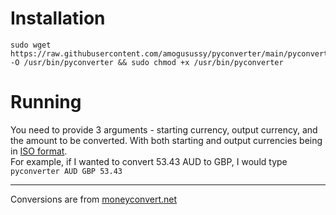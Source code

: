 # Installation
    sudo wget https://raw.githubusercontent.com/amogusussy/pyconverter/main/pyconverter -O /usr/bin/pyconverter && sudo chmod +x /usr/bin/pyconverter

# Running
You need to provide 3 arguments - starting currency, output currency, and the amount to be converted. With both starting and output currencies being in [ISO format](https://www.iban.com/currency-codes).\
For example, if I wanted to convert 53.43 AUD to GBP, I would type `pyconverter AUD GBP 53.43`

***
Conversions are from [moneyconvert.net](https://moneyconvert.net/)
